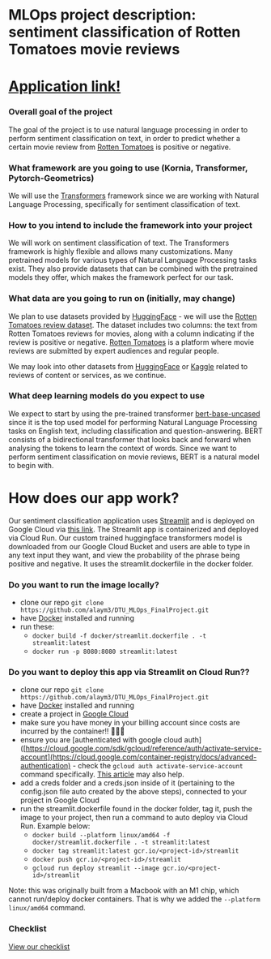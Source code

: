 MLOps project description: sentiment classification of Rotten Tomatoes movie reviews
==============================
# [Application link!](https://streamlit-pqpw5ljsba-ew.a.run.app)

### Overall goal of the project
The goal of the project is to use natural language processing in order to perform sentiment classification on text, in order to predict whether a certain movie review from [Rotten Tomatoes](https://www.rottentomatoes.com/) is positive or negative.

### What framework are you going to use (Kornia, Transformer, Pytorch-Geometrics)
We will use the [Transformers](https://huggingface.co/) framework since we are working with Natural Language Processing, specifically for sentiment classification of text.

### How to you intend to include the framework into your project
We will work on sentiment classification of text. The Transformers framework is highly flexible and allows many customizations. Many pretrained models for various types of Natural Language Processing tasks exist. They also provide datasets that can be combined with the pretrained models they offer, which makes the framework perfect for our task.

### What data are you going to run on (initially, may change)
We plan to use datasets provided by [HuggingFace](https://huggingface.co/datasets) - we will use the [Rotten Tomatoes review dataset](https://huggingface.co/datasets/rotten_tomatoes). The dataset includes two columns: the text from Rotten Tomatoes reviews for movies, along with a column indicating if the review is positive or negative. [Rotten Tomatoes](https://www.rottentomatoes.com/) is a platform where movie reviews are submitted by expert audiences and regular people.

We may look into other datasets from [HuggingFace](https://huggingface.co/datasets) or [Kaggle](https://www.kaggle.com/datasets) related to reviews of content or services, as we continue.

### What deep learning models do you expect to use
We expect to start by using the pre-trained transformer [bert-base-uncased](https://huggingface.co/bert-base-uncased) since it is the top used model for performing Natural Language Processing tasks on English text, including classification and question-answering. BERT consists of a bidirectional transformer that looks back and forward when analysing the tokens to learn the context of words. Since we want to perform sentiment classification on movie reviews, BERT is a natural model to begin with.


# How does our app work?
Our sentiment classification application uses [Streamlit](https://streamlit.io/) and is deployed on Google Cloud via [this link](https://streamlit-pqpw5ljsba-ew.a.run.app). The Streamlit app is containerized and deployed via Cloud Run. Our custom trained huggingface transformers model is downloaded from our Google Cloud Bucket and users are able to type in any text input they want, and view the probability of the phrase being positive and negative. It uses the streamlit.dockerfile in the docker folder.

### Do you want to run the image locally?
- clone our repo `git clone https://github.com/alaym3/DTU_MLOps_FinalProject.git`
- have [Docker](https://www.docker.com/) installed and running
- run these:
   - `docker build -f docker/streamlit.dockerfile . -t streamlit:latest`
   - `docker run -p 8080:8080 streamlit:latest`

### Do you want to deploy this app via Streamlit on Cloud Run??
- clone our repo `git clone https://github.com/alaym3/DTU_MLOps_FinalProject.git`
- have [Docker](https://www.docker.com/) installed and running
- create a project in [Google Cloud](https://console.cloud.google.com/)
- make sure you have money in your billing account since costs are incurred by the container!! 🤑🤑🤑
- ensure you are [authenticated with google cloud auth]([https://cloud.google.com/sdk/gcloud/reference/auth/activate-service-account](https://cloud.google.com/container-registry/docs/advanced-authentication) - check the `gcloud auth activate-service-account` command specifically. [This article](https://cloud.google.com/sdk/gcloud/reference/auth/activate-service-account) may also help.
- add a creds folder and a creds.json inside of it (pertaining to the config.json file auto created by the above steps), connected to your project in Google Cloud
- run the streamlit.dockerfile found in the docker folder, tag it, push the image to your project, then run a command to auto deploy via Cloud Run. Example below:
   - `docker build --platform linux/amd64 -f docker/streamlit.dockerfile . -t streamlit:latest`
   - `docker tag streamlit:latest gcr.io/<project-id>/streamlit`
   - `docker push gcr.io/<project-id>/streamlit`
   - `gcloud run deploy streamlit --image gcr.io/<project-id>/streamlit`

Note: this was originally built from a Macbook with an M1 chip, which cannot run/deploy docker containers. That is why we added the `--platform linux/amd64` command.


### Checklist
[View our checklist](CHECKLIST.md)




